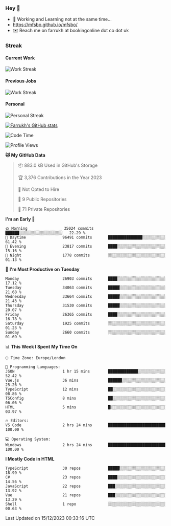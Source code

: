 ### Hey 👋

- 🏃 Working and Learning not at the same time...
- https://mfsbo.github.io/mfsbo/
- ✉️ Reach me on farrukh at bookingonline dot co dot uk

### Streak
#### Current Work
![Work Streak](https://streak-stats.demolab.com/?user=mfsbo)
#### Previous Jobs
![Work Streak](https://streak-stats.demolab.com/?user=farrukhcw)
#### Personal
![Personal Streak](https://streak-stats.demolab.com/?user=farrukhsubhani)

[![Farrukh's GitHub stats](https://github-readme-stats.vercel.app/api?username=mfsbo&hide=stars&count_private=true)](https://github.com/mfsbo/)

<!--START_SECTION:waka-->
![Code Time](http://img.shields.io/badge/Code%20Time-576%20hrs%207%20mins-blue)

![Profile Views](http://img.shields.io/badge/Profile%20Views-0-blue)

**🐱 My GitHub Data** 

> 📦 883.0 kB Used in GitHub's Storage 
 > 
> 🏆 3,376 Contributions in the Year 2023
 > 
> 🚫 Not Opted to Hire
 > 
> 📜 9 Public Repositories 
 > 
> 🔑 71 Private Repositories 
 > 
**I'm an Early 🐤** 

```text
🌞 Morning                35024 commits       ██████░░░░░░░░░░░░░░░░░░░   22.29 % 
🌆 Daytime                96491 commits       ███████████████░░░░░░░░░░   61.42 % 
🌃 Evening                23817 commits       ████░░░░░░░░░░░░░░░░░░░░░   15.16 % 
🌙 Night                  1778 commits        ░░░░░░░░░░░░░░░░░░░░░░░░░   01.13 % 
```
📅 **I'm Most Productive on Tuesday** 

```text
Monday                   26903 commits       ████░░░░░░░░░░░░░░░░░░░░░   17.12 % 
Tuesday                  34063 commits       █████░░░░░░░░░░░░░░░░░░░░   21.68 % 
Wednesday                33664 commits       █████░░░░░░░░░░░░░░░░░░░░   21.43 % 
Thursday                 31530 commits       █████░░░░░░░░░░░░░░░░░░░░   20.07 % 
Friday                   26365 commits       ████░░░░░░░░░░░░░░░░░░░░░   16.78 % 
Saturday                 1925 commits        ░░░░░░░░░░░░░░░░░░░░░░░░░   01.23 % 
Sunday                   2660 commits        ░░░░░░░░░░░░░░░░░░░░░░░░░   01.69 % 
```


📊 **This Week I Spent My Time On** 

```text
🕑︎ Time Zone: Europe/London

💬 Programming Languages: 
JSON                     1 hr 15 mins        █████████████░░░░░░░░░░░░   52.42 % 
Vue.js                   36 mins             ██████░░░░░░░░░░░░░░░░░░░   25.26 % 
TypeScript               12 mins             ██░░░░░░░░░░░░░░░░░░░░░░░   08.86 % 
TSConfig                 8 mins              ██░░░░░░░░░░░░░░░░░░░░░░░   06.06 % 
HTML                     5 mins              █░░░░░░░░░░░░░░░░░░░░░░░░   03.97 % 

🔥 Editors: 
VS Code                  2 hrs 24 mins       █████████████████████████   100.00 % 

💻 Operating System: 
Windows                  2 hrs 24 mins       █████████████████████████   100.00 % 
```

**I Mostly Code in HTML** 

```text
TypeScript               30 repos            █████░░░░░░░░░░░░░░░░░░░░   18.99 % 
C#                       23 repos            ████░░░░░░░░░░░░░░░░░░░░░   14.56 % 
JavaScript               22 repos            ███░░░░░░░░░░░░░░░░░░░░░░   13.92 % 
Vue                      21 repos            ███░░░░░░░░░░░░░░░░░░░░░░   13.29 % 
Shell                    1 repo              ░░░░░░░░░░░░░░░░░░░░░░░░░   00.63 % 
```




 Last Updated on 15/12/2023 00:33:16 UTC
<!--END_SECTION:waka-->
<!--
**mfsbo/mfsbo** is a ✨ _special_ ✨ repository because its `README.md` (this file) appears on your GitHub profile.

Here are some ideas to get you started:

- 🔭 I’m currently working on ...
- 🌱 I’m currently learning ...
- 👯 I’m looking to collaborate on ...
- 🤔 I’m looking for help with ...
- 💬 Ask me about ...
- 📫 How to reach me: ...
- 😄 Pronouns: ...
- ⚡ Fun fact: ...
-->
